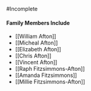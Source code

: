 #Incomplete 

#### Family Members Include
- [[William Afton]]
- [[Micheal Afton]]
- [[Elizabeth Afton]]
- [[Chris Afton]]
- [[Vincent Afton]]
- [[Raph Fitzsimmons-Afton]]
- [[Amanda Fitzsimmons]]
- [[Millie Fitzsimmons-Afton]]

